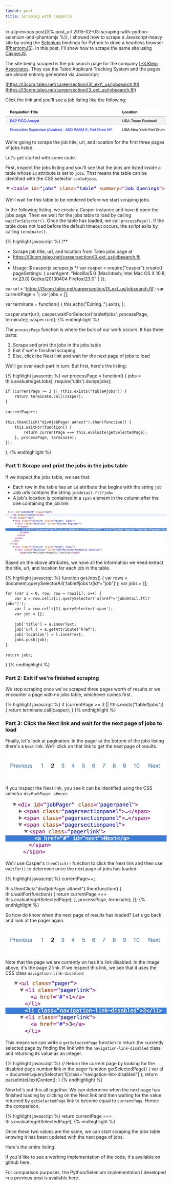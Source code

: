 ```yaml
---
layout: post
title: Scraping with CasperJS
---
```


In a [previous post]({% post_url 2015-02-03-scraping-with-python-selenium-and-phantomjs %}), I showed how to scrape
a Javascript-heavy site by using the [Selenium](http://selenium-python.readthedocs.org/) bindings for Python to drive a headless 
browser ([PhantomJS](http://phantomjs.org/)). In this post, I'll show how to scrape the same site using [CasperJS](http://casperjs.org/).

The site being scraped is the job search page for the company [L-3 Klein Associates](http://www.l-3com.com/careers/us-job-search.html). 
They use the Taleo Applicant Tracking System and the pages are almost entirely generated via Javascript:

[https://l3com.taleo.net/careersection/l3\_ext\_us/jobsearch.ftl](https://l3com.taleo.net/careersection/l3_ext_us/jobsearch.ftl)

Click the link and you'll see a job listing like the following:

![Job Link](/assets/scraping-with-casperjs/joblink.png)

We're going to scrape the job title, url, and location for the first three pages of jobs listed.

Let's get started with some code. 

First, inspect the jobs listing and you'll see that the jobs are listed inside a table whose `id` 
attribute is set to `jobs`. That means the table can be identified with the CSS selector `table#jobs`.

![Jobs table](/assets/scraping-with-casperjs/jobstable.png)

We'll wait for this table to be rendered before we start scraping jobs.

In the following listing, we create a Casper instance and have it open the jobs page. Then we wait for the jobs table to load by 
calling `waitForSelector()`. Once the table has loaded, we call `processPage()`. If the table does not load before the default 
timeout occurs, the script exits by calling `terminate()`.

{% highlight javascript %}
/**
 * Scrape job title, url, and location from Taleo jobs page at 
 * https://l3com.taleo.net/careersection/l3_ext_us/jobsearch.ftl
 *
 * Usage: $ casperjs scraper.js 
 */
var casper = require("casper").create({
    pageSettings: {
        userAgent: "Mozilla/5.0 (Macintosh; Intel Mac OS X 10.8; rv:23.0) Gecko/20130404 Firefox/23.0"
    }
});

var url = 'https://l3com.taleo.net/careersection/l3_ext_us/jobsearch.ftl';
var currentPage = 1;
var jobs = [];

var terminate = function() {
    this.echo("Exiting..").exit();
};

casper.start(url);
casper.waitForSelector('table#jobs', processPage, terminate);
casper.run();
{% endhighlight %}

The `processPage` function is where the bulk of our work occurs. It has three parts:

1. Scrape and print the jobs in the jobs table
2. Exit if we're finished scraping
3. Else, click the Next link and wait for the next page of jobs to load

We'll go over each part in turn. But first, here's the listing:

{% highlight javascript %}
var processPage = function() {
    jobs = this.evaluate(getJobs);
    require('utils').dump(jobs);

    if (currentPage >= 3 || !this.exists("table#jobs")) {
        return terminate.call(casper);
    }

    currentPage++;

    this.thenClick("div#jobPager a#next").then(function() {
        this.waitFor(function() {
            return currentPage === this.evaluate(getSelectedPage);
        }, processPage, terminate);
    });
};
{% endhighlight %}

### Part 1: Scrape and print the jobs in the jobs table

If we inspect the jobs table, we see that:

* Each row in the table has an `id` attribute that begins with the string `job`
* Job urls contains the string `jobdetail.ftl?job=`
* A job's location is contained in a `span` element in the column after the one containing the job link

[![Job Link CSS](/assets/scraping-with-casperjs/joblink_css.png)](/assets/scraping-with-casperjs/joblink_css.png)

Based on the above attributes, we have all the information we need extract the title, url, and location for each
job in the table.

{% highlight javascript %}
function getJobs() {
    var rows = document.querySelectorAll('table#jobs tr[id^="job"]');
    var jobs = [];

    for (var i = 0, row; row = rows[i]; i++) {
        var a = row.cells[1].querySelector('a[href*="jobdetail.ftl?job="]');
        var l = row.cells[2].querySelector('span');
        var job = {};

        job['title'] = a.innerText;
        job['url'] = a.getAttribute('href');
        job['location'] = l.innerText;
        jobs.push(job);
    } 

    return jobs;       
}
{% endhighlight %}

### Part 2: Exit if we're finished scraping

We stop scraping once we've scraped three pages worth of results or we encounter a page
with no jobs table, whichever comes first.

{% highlight javascript %}
if (currentPage >= 3 || !this.exists("table#jobs")) {
    return terminate.call(casper);
}
{% endhighlight %}

### Part 3: Click the Next link and wait for the next page of jobs to load

Finally, let's look at pagination. In the pager at the bottom of the jobs listing there's
a `Next` link. We'll click on that link to get the next page of results.

![Pager Image](/assets/scraping-with-casperjs/pager.png)

If you inspect the Next link, you see it can be identified using the CSS selector `div#jobPager a#next`:

![Next link CSS](/assets/scraping-with-casperjs/nextlink_css.png)

We'll use Casper's `thenClick()` function to click the Next link and then use `waitFor()` to determine
once the next page of jobs has loaded.

{% highlight javascript %}
currentPage++;

this.thenClick("div#jobPager a#next").then(function() {
    this.waitFor(function() {
        return currentPage === this.evaluate(getSelectedPage);
    }, processPage, terminate);
});
{% endhighlight %}

So how do know when the next page of results has loaded? Let's go back and look at the pager again.

![Pager Image](/assets/scraping-with-casperjs/pager.png)

Note that the page we are currently on has it's link disabled. In the image above, it's the page 2
link. If we inspect this link, we see that it uses the CSS class `navigation-link-disabled`:

![Pager CSS Image](/assets/scraping-with-casperjs/pager_css.png)

This means we can write a `getSelectedPage` function to return the currently selected page by finding
the link with the `navigation-link-disabled` class and returning its value as an integer.

{% highlight javascript %}
// Return the current page by looking for the disabled page number link in the pager
function getSelectedPage() {
    var el = document.querySelector('li[class="navigation-link-disabled"]');
    return parseInt(el.textContent);
}
{% endhighlight %}

Now let's put this all together. We can determine when the next page has finished loading by clicking on the 
Next link and then waiting for the value returned by `getSelectedPage` link to become equal to `currentPage`. 
Hence the comparison,

{% highlight javascript %}
return currentPage === this.evaluate(getSelectedPage);
{% endhighlight %}

Once these two values are the same, we can start scraping the jobs table knowing it has been updated 
with the next page of jobs.

Here's the entire listing:

If you'd like to see a working implementation of the code, it's available on github here.

For comparison purposes, the Python/Selenium implementation I developed in a previous post is available
here.
